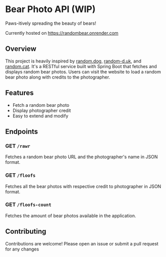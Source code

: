 # Bear Photo API (WIP)
Paws-itively spreading the beauty of bears! 

Currently hosted on https://randombear.onrender.com

## Overview
This project is heavily inspired by [random.dog](https://random.dog), [random-d.uk](https://random-d.uk), and [random.cat](https://random.cat). It's a RESTful service built with Spring Boot that fetches and displays random bear photos. Users can visit the website to load a random bear photo along with credits to the photographer.

## Features
- Fetch a random bear photo
- Display photographer credit
- Easy to extend and modify

## Endpoints
### GET `/rawr`
Fetches a random bear photo URL and the photographer's name in JSON format.

### GET `/floofs`
Fetches all the bear photos with respective credit to photographer in JSON format.

### GET `/floofs-count`
Fetches the amount of bear photos available in the application.

## Contributing
Contributions are welcome! Please open an issue or submit a pull request for any changes
